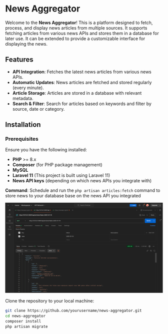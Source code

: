 # News Aggregator

Welcome to the **News Aggregator**! This is a platform designed to fetch, process, and display news articles from multiple sources. It supports fetching articles from various news APIs and stores them in a database for later use. It can be extended to provide a customizable interface for displaying the news.

## Features

- **API Integration**: Fetches the latest news articles from various news APIs.
- **Automatic Updates**: News articles are fetched and stored regularly (every minute).
- **Article Storage**: Articles are stored in a database with relevant metadata.
- **Search & Filter**: Search for articles based on keywords and filter by source, date or category.

## Installation

### Prerequisites

Ensure you have the following installed:

- **PHP** >= 8.x
- **Composer** (for PHP package management)
- **MySQL**
- **Laravel 11** (This project is built using Laravel 11)
- **News API keys** (depending on which news APIs you integrate with)


**Command**: Schedule and run the `php artisan articles:fetch` command to store news to your database base on the news API you integrated


![img.png](img.png)

Clone the repository to your local machine:

```bash
git clone https://github.com/yourusername/news-aggregator.git
cd news-aggregator
composer install
php artisan migrate
